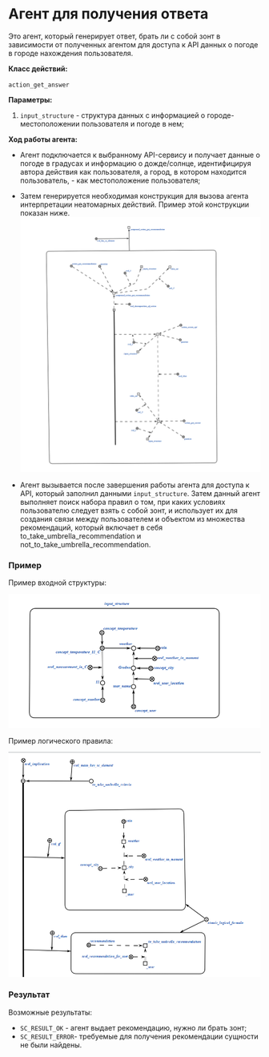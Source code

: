 # Агент для получения ответа 
Это агент, который генерирует ответ, брать ли с собой зонт в зависимости от полученных агентом для доступа к API данных о погоде в городе нахождения пользователя.

**Класс действий:**

`action_get_answer`

**Параметры:**
1. `input_structure` - структура данных с информацией о городе-местоположении пользователя и погоде в нем;

**Ход работы агента:**
* Агент подключается к выбранному API-сервису и получает данные о погоде в градусах и информацию о дожде/солнце, идентифицируя автора
действия как пользователя, а город, в котором находится пользователь, - как местоположение пользователя;
* Затем генерируется необходимая конструкция для вызова агента интерпретации неатомарных действий. Пример этой конструкции показан ниже.
![МОИС](https://github.com/demidovetsdasha/sem4/blob/main/%D0%9C%D0%9E%D0%98%D0%A1/%D0%BB%D1%804/interpretation.png)

* Агент вызывается после завершения работы агента для доступа к API, который заполнил данными `input_structure`. Затем данный агент выполняет поиск
набора правил о том, при каких условиях пользователю следует взять с собой зонт, и использует их для создания связи между пользователем и объектом из
множества рекомендаций, который включает в себя to_take_umbrella_recommendation и not_to_take_umbrella_recommendation.

### Пример

Пример входной структуры:

![МОИС](https://github.com/demidovetsdasha/sem4/blob/main/%D0%9C%D0%9E%D0%98%D0%A1/%D0%BB%D1%804/input.png)

Пример логического правила:

![МОИС](https://github.com/demidovetsdasha/sem4/blob/main/%D0%9C%D0%9E%D0%98%D0%A1/%D0%BB%D1%804/output.png)

### Результат

Возможные результаты:

* `SC_RESULT_OK` - агент выдает рекомендацию, нужно ли брать зонт;
* `SC_RESULT_ERROR`- требуемые для получения рекомендации сущности не были найдены.
